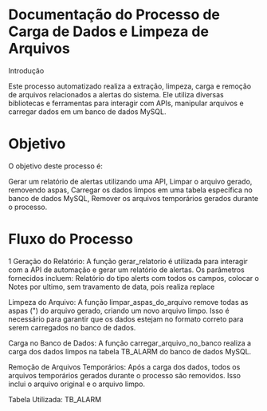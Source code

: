 # Documentação do Processo de Carga de Dados e Limpeza de Arquivos

Introdução

Este processo automatizado realiza a extração, limpeza, carga e remoção de arquivos relacionados a alertas do sistema. Ele utiliza diversas bibliotecas e ferramentas para interagir com APIs, manipular arquivos e carregar dados em um banco de dados MySQL.

# Objetivo

O objetivo deste processo é:

Gerar um relatório de alertas utilizando uma API, Limpar o arquivo gerado, removendo aspas, Carregar os dados limpos em uma tabela específica no banco de dados MySQL, Remover os arquivos temporários gerados durante o processo.

# Fluxo do Processo

1 Geração do Relatório: A função gerar_relatorio é utilizada para interagir com a API de automação e gerar um relatório de alertas. Os parâmetros fornecidos incluem:
  Relatório do tipo alerts com todos os campos, colocar o Notes por ultimo, sem travamento de data, pois realiza replace

Limpeza do Arquivo: A função limpar_aspas_do_arquivo remove todas as aspas (") do arquivo gerado, criando um novo arquivo limpo. Isso é necessário para garantir que os dados estejam no formato correto para serem carregados no banco de dados.

Carga no Banco de Dados: A função carregar_arquivo_no_banco realiza a carga dos dados limpos na tabela TB_ALARM do banco de dados MySQL.

Remoção de Arquivos Temporários: Após a carga dos dados, todos os arquivos temporários gerados durante o processo são removidos. Isso inclui o arquivo original e o arquivo limpo.

Tabela Utilizada: TB_ALARM
